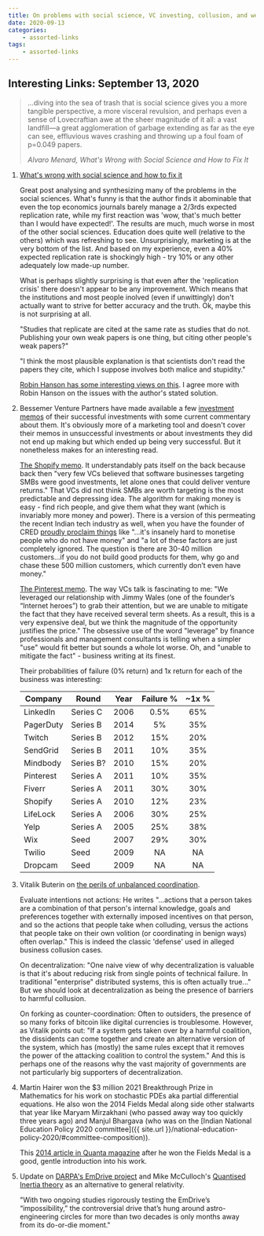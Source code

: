 ```yaml
---
title: On problems with social science, VC investing, collusion, and weird physics
date: 2020-09-13
categories:
    - assorted-links
tags:
    - assorted-links
---
```


## Interesting Links: September 13, 2020

> ...diving into the sea of trash that is social science gives you a more tangible perspective, a more visceral revulsion, and perhaps even a sense of Lovecraftian awe at the sheer magnitude of it all: a vast landfill—a great agglomeration of garbage extending as far as the eye can see, effluvious waves crashing and throwing up a foul foam of p=0.049 papers.
> 
> <cite>Alvaro Menard, What's Wrong with Social Science and How to Fix It</cite>

1. [What's wrong with social science and how to fix it](https://fantasticanachronism.com/2020/09/11/whats-wrong-with-social-science-and-how-to-fix-it/)

    Great post analysing and synthesizing many of the problems in the social sciences. What's funny is that the author finds it abominable that even the top economics journals barely manage a 2/3rds expected replication rate, while my first reaction was 'wow, that's much better than I would have expected!'. The results are much, much worse in most of the other social sciences. Education does quite well (relative to the others) which was refreshing to see. Unsurprisingly, marketing is at the very bottom of the list. And based on my experience, even a 40% expected replication rate is shockingly high - try 10% or any other adequately low made-up number.

    What is perhaps slightly surprising is that even after the 'replication crisis' there doesn't appear to be any improvement. Which means that the institutions and most people inolved (even if unwittingly) don't actually want to strive for better accuracy and the truth. Ok, maybe this is not surprising at all.

    "Studies that replicate are cited at the same rate as studies that do not. Publishing your own weak papers is one thing, but citing other people's weak papers?"

    "I think the most plausible explanation is that scientists don't read the papers they cite, which I suppose involves both malice and stupidity."

    [Robin Hanson has some interesting views on this](https://twitter.com/robinhanson/status/1304944599467778048). I agree more with Robin Hanson on the issues with the author's stated solution.


2. Bessemer Venture Partners have made available a few [investment memos](https://www.bvp.com/memos) of their successful investments with some current commentary about them. It's obviously more of a marketing tool and doesn't cover their memos in unsuccessful investments or about investments they did not end up making but which ended up being very successful. But it nonetheless makes for an interesting read.

    [The Shopify memo](https://www.bvp.com/memos/shopify). It understandably pats itself on the back because back then "very few VCs believed that software businesses targeting SMBs were good investments, let alone ones that could deliver venture returns." That VCs did not think SMBs are worth targeting is the most predictable and depressing idea. The algorithm for making money is easy - find rich people, and give them what they want (which is invariably more money and power). There is a version of this permeating the recent Indian tech industry as well, when you have the founder of CRED [proudly proclaim things](https://www.moneycontrol.com/news/business/cred-ceo-kunal-shah-most-second-time-entrepreneurs-target-top-40-million-customers-5797731.html) like "...it's insanely hard to monetise people who do not have money" and "a lot of these factors are just completely ignored. The question is there are 30-40 million customers...if you do not build good products for them, why go and chase these 500 million customers, which currently don’t even have money."

    [The Pinterest memo](https://www.bvp.com/memos/pinterest). The way VCs talk is fascinating to me: "We leveraged our relationship with Jimmy Wales (one of the founder’s “Internet heroes”) to grab their attention, but we are unable to mitigate the fact that they have received several term sheets. As a result, this is a very expensive deal, but we think the magnitude of the opportunity justifies the price." The obsessive use of the word "leverage" by finance professionals and management consultants is telling when a simpler "use" would fit better but sounds a whole lot worse. Oh, and "unable to mitigate the fact" - business writing at its finest.

    Their probabilities of failure (0% return) and 1x return for each of the business was interesting:
     
    | Company | Round | Year | Failure % | ~1x % |
    | ------- | ----- | ---- | :-------: | :---: |
    | LinkedIn | Series C | 2006 | 0.5% | 65% |
    | PagerDuty | Series B | 2014 | 5% | 35% | 
    | Twitch | Series B | 2012 | 15% | 20% | 
    | SendGrid | Series B | 2011 | 10% | 35% |
    | Mindbody | Series B? | 2010 | 15% | 20% |
    | Pinterest | Series A | 2011 | 10% | 35% |
    | Fiverr | Series A | 2011 | 30% | 30% | 
    | Shopify | Series A | 2010 | 12% | 23% | 
    | LifeLock | Series A | 2006 | 30% | 25% | 
    | Yelp | Series A | 2005 | 25% | 38% | 
    | Wix | Seed | 2007 | 29% | 30% |
    | Twilio | Seed | 2009 | NA | NA | 
    | Dropcam | Seed | 2009 | NA | NA |
     

3. Vitalik Buterin on [the perils of unbalanced coordination](https://vitalik.ca/general/2020/09/11/coordination.html). 

    Evaluate intentions not actions: He writes "...actions that a person takes are a combination of that person's internal knowledge, goals and preferences together with externally imposed incentives on that person, and so the actions that people take when colluding, versus the actions that people take on their own volition (or coordinating in benign ways) often overlap." This is indeed the classic 'defense' used in alleged business collusion cases. 

    On decentralization: "One naive view of why decentralization is valuable is that it's about reducing risk from single points of technical failure. In traditional "enterprise" distributed systems, this is often actually true..." But we should look at decentralization as being the presence of barriers to harmful collusion.

    On forking as counter-coordination: Often to outsiders, the presence of so many forks of bitcoin like digital currencies is troublesome. However, as Vitalik points out: "If a system gets taken over by a harmful coalition, the dissidents can come together and create an alternative version of the system, which has (mostly) the same rules except that it removes the power of the attacking coalition to control the system." And this is perhaps one of the reasons why the vast majority of governments are not particularly big supporters of decentralization.

4. Martin Hairer won the $3 million 2021 Breakthrough Prize in Mathematics for his work on stochastic PDEs aka partial differential equations. He also won the 2014 Fields Medal along side other stalwarts that year like Maryam Mirzakhani (who passed away way too quickly three years ago) and Manjul Bhargava (who was on the [Indian National Education Policy 2020 committee]({{ site.url }}/national-education-policy-2020/#committee-composition)).
    
    This [2014 article in Quanta magazine](https://www.quantamagazine.org/hearing-music-in-noise-martin-hairer-wins-the-fields-medal-20140812/) after he won the Fields Medal is a good, gentle introduction into his work.

5. Update on [DARPA's EmDrive project](https://www.popularmechanics.com/space/rockets/a33917439/emdrive-wont-die/) and Mike McCulloch's [Quantised Inertia theory](https://en.wikipedia.org/wiki/Quantized_inertia) as an alternative to general relativity. 

    "With two ongoing studies rigorously testing the EmDrive’s “impossibility,” the controversial drive that’s hung around astro-engineering circles for more than two decades is only months away from its do-or-die moment."